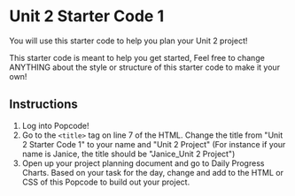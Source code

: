 # Unit 2 Starter Code 1

You will use this starter code to help you plan your Unit 2 project! 

This starter code is meant to help you get started, Feel free to change ANYTHING about the style or structure of this starter code to make it your own! 

## Instructions

1. Log into Popcode! 
2. Go to the `<title>` tag on line 7 of the HTML. Change the title from "Unit 2 Starter Code 1" to your name and "Unit 2 Project" (For instance if your name is Janice, the title should be "Janice_Unit 2 Project")
3. Open up your project planning document and go to Daily Progress Charts. Based on your task for the day, change and add to the HTML or CSS of this Popcode to build out your project.